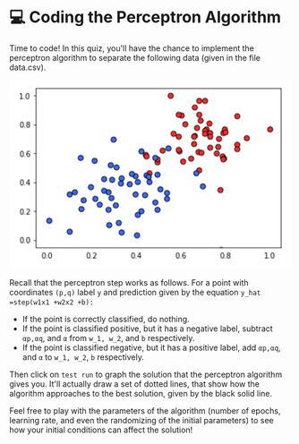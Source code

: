# 💻 Coding the Perceptron Algorithm

Time to code! In this quiz, you'll have the chance to implement the perceptron algorithm to separate the following data (given in the file data.csv).

![img](./imgs/img_1.png)

Recall that the perceptron step works as follows. For a point with coordinates `(p,q)` label `y` and prediction given by the equation `y_hat =step(w1x1 +w2x2 +b):`

- If the point is correctly classified, do nothing.
- If the point is classified positive, but it has a negative label, subtract `αp,αq`, and `α` from `w_1, w_2`, and `b` respectively.
- If the point is classified negative, but it has a positive label, add `αp,αq`, and `α` to `w_1, w_2`,  `b` respectively.

Then click on `test run` to graph the solution that the perceptron algorithm gives you. It'll actually draw a set of dotted lines, that show how the algorithm approaches to the best solution, given by the black solid line.

Feel free to play with the parameters of the algorithm (number of epochs, learning rate, and even the randomizing of the initial parameters) to see how your initial conditions can affect the solution!

